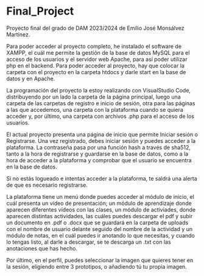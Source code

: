 # Final_Project
Proyecto final del grado de DAM 2023/2024 de Emilio José Monsálvez Martínez.

Para poder acceder al proyecto completo, he instalado el software de XAMPP, el cuál me permite la gestión de la base de datos MySQL para el acceso de los usuarios y el servidor web Apache, para así poder utilizar php en el backend. Para poder acceder al proyecto, hay que colocar la carpeta con el proyecto en la carpeta htdocs y darle start en la base de datos y en Apache.

La programación del proyecto la estoy realizando con VisualStudio Code, distribuyendo por un lado la carpeta de la página principal, luego una carpeta de las carpetas de registro e inicio de sesión, otra para las páginas a las que accedemos, una carpeta con la plataforma cuando se quiera acceder y, por último, una carpeta con archivos .php para el acceso de los usuarios.

El actual proyecto presenta una página de inicio que permite Iniciar sesión o Registrarse. Una vez registrado, debes iniciar sesión y puedes acceder a la plataforma. La contraseña pasa por una función hash a través de sha512, tanto a la hora de registrarse y guardarse en la base de datos, como a la hora de acceder a la plataforma y comprobar que el usuario se encuentra en la base de datos.

Si no estás logueado e intentas acceder a la plataforma, te saldrá una alerta de que es necesario registrarse.

La plataforma tiene un menú donde puedes acceder al módulo de inicio, el cuál presenta un vídeo de presentación; un módulo de aprendizaje donde aparecen diferentes vídeos con las clases, un módulo de activiades, donde aparecen distintas actividades, las cuáles puedes descargar el pdf y subir un documento en .pdf o .docx que se guardará en la carpeta de uploads con el nombre de usuario delante seguido del nombre de la actividad y un módulo de notas, en el cuál puedes ir anotando lo que necesitas, y cuando lo tengas listo, al darle a descargar, se te descarga un .txt con las anotaciones que has hecho.

Por último, en el perfil, puedes seleccionar la imagen que quieres tener en la sesión, eligiendo entre 3 prototipos, o añadiendo tú tu propia imagen.
